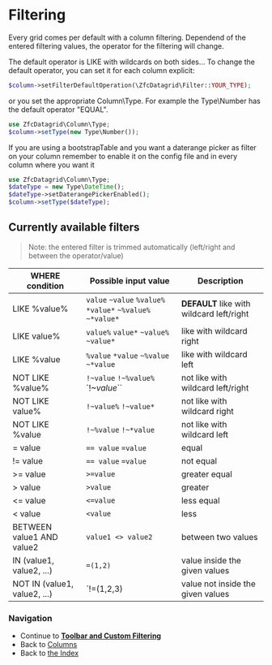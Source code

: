 # Filtering

Every grid comes per default with a column filtering. 
Dependend of the entered filtering values, the operator for the filtering will change.

The default operator is LIKE with wildcards on both sides...
To change the default operator, you can set it for each column explicit:
```php
$column->setFilterDefaultOperation(\ZfcDatagrid\Filter::YOUR_TYPE);
```

or you set the appropriate Column\Type. For example the Type\Number has the default operator "EQUAL".
```php
use ZfcDatagrid\Column\Type;
$column->setType(new Type\Number());
```

If you are using a bootstrapTable and you want a daterange picker as filter on your column remember to enable it on the config file and in every column where you want it
```php
use ZfcDatagrid\Column\Type;
$dateType = new Type\DateTime();
$dateType->setDaterangePickerEnabled();
$column->setType($dateType);
```

## Currently available filters
> Note: the entered filter is trimmed automatically (left/right and between the operator/value)


| WHERE condition   | Possible input value  | Description       |
| -------------     |-------------          | -----         |
| LIKE %value%      | `value` `~value` `%value%` `*value*` `~%value%` `~*value*` | **DEFAULT** like with wildcard left/right |
| LIKE value%       | `value%` `value*` `~value%` `~value*` | like with wildcard right |
| LIKE %value       | `%value` `*value` `~%value` `~*value` | like with wildcard left |
| NOT LIKE %value%  | `!~value` `!~%value%` `!~*value*``    | not like with wildcard left/right |
| NOT LIKE value%   | `!~value%` `!~value*`                 | not like with wildcard right |
| NOT LIKE %value   | `!~%value` `!~*value`                 | not like with wildcard left |
| = value           | `== value` `=value`                   | equal |
| != value          | `== value` `=value`                   | not equal |
| >= value          | `>=value`                             | greater equal |
| > value           | `>value`                              | greater |
| <= value          | `<=value`                             | less equal |
| < value           | `<value`                              | less |
| BETWEEN value1 AND value2  | `value1 <> value2`           | between two values |
| IN (value1, value2, ...) | `=(1,2)`                       | value inside the given values |
| NOT IN (value1, value2, ...)  | `!=(1,2,3)                | value not inside the given values |



### Navigation

* Continue to [**Toolbar and Custom Filtering**](/docs/05.%20Toolbar%20and%20Custom%20Filtering.md)
* Back to [Columns](/docs/03.%20Columns.md)
* Back to [the Index](/docs/README.md)
